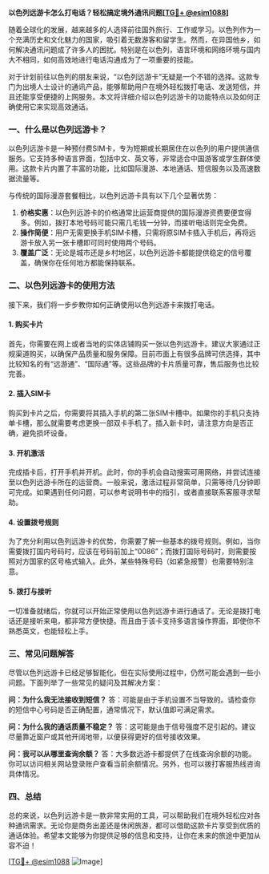 **以色列远游卡怎么打电话？轻松搞定境外通讯问题[[TG💪+ @esim1088](https://t.me/s/esim1088)]**

随着全球化的发展，越来越多的人选择前往国外旅行、工作或学习。以色列作为一个充满历史和文化魅力的国家，吸引着无数游客和留学生。然而，在异国他乡，如何解决通讯问题成了许多人的困扰。特别是在以色列，语言环境和网络环境与国内大不相同，如何高效地进行电话沟通成为了一项重要的技能。

对于计划前往以色列的朋友来说，“以色列远游卡”无疑是一个不错的选择。这款专门为出境人士设计的通讯产品，能够帮助用户在境外轻松拨打电话、发送短信，并且还能享受便捷的上网服务。本文将详细介绍以色列远游卡的功能特点以及如何正确使用它来实现高效通话。

### 一、什么是以色列远游卡？

以色列远游卡是一种预付费SIM卡，专为短期或长期居住在以色列的用户提供通信服务。它支持多种语言界面，包括中文、英文等，非常适合中国游客或学生群体使用。这款卡片内置了丰富的功能，比如国际漫游、本地通话、短信服务以及高速数据流量等。

与传统的国际漫游套餐相比，以色列远游卡具有以下几个显著优势：

1. **价格实惠**：以色列远游卡的价格通常比运营商提供的国际漫游资费要便宜得多。例如，拨打本地号码可能只需几毛钱一分钟，而接听电话则完全免费。
2. **操作简便**：用户无需更换手机SIM卡槽，只需将原SIM卡插入手机后，再将远游卡放入另一张卡槽即可同时使用两个号码。
3. **覆盖广泛**：无论是城市还是乡村地区，以色列远游卡都能提供稳定的信号覆盖，确保你在任何地方都能保持联系。

### 二、以色列远游卡的使用方法

接下来，我们将一步步教你如何正确使用以色列远游卡来拨打电话。

#### 1. 购买卡片

首先，你需要在网上或者当地的实体店铺购买一张以色列远游卡。建议大家通过正规渠道购买，以确保产品质量和服务保障。目前市面上有很多品牌可供选择，其中比较知名的有“远游通”、“国际通”等。这些品牌的卡片质量可靠，售后服务也比较完善。

#### 2. 插入SIM卡

购买到卡片之后，你需要将其插入手机的第二张SIM卡槽中。如果你的手机只支持单卡槽，那么就需要考虑更换一部双卡手机了。插入新卡时，请注意方向是否正确，避免损坏设备。

#### 3. 开机激活

完成插卡后，打开手机并开机。此时，你的手机会自动搜索可用网络，并尝试连接至以色列远游卡所在的运营商。一般来说，激活过程非常简单，只需等待几分钟即可完成。如果遇到任何问题，可以参考说明书中的指引，或者直接联系客服寻求帮助。

#### 4. 设置拨号规则

为了充分利用以色列远游卡的优势，你需要了解一些基本的拨号规则。例如，当你需要拨打国内号码时，应该在号码前加上“0086”；而拨打国际号码时，则需要按照对方国家的区号格式输入。此外，某些特殊号码（如紧急报警）也需要特别注意。

#### 5. 拨打与接听

一切准备就绪后，你就可以开始正常使用以色列远游卡进行通话了。无论是拨打电话还是接听来电，都非常方便快捷。而且由于该卡支持多语言操作界面，即使你不熟悉英文，也能轻松上手。

### 三、常见问题解答

尽管以色列远游卡已经足够智能化，但在实际使用过程中，仍然可能会遇到一些小问题。下面列举了一些常见的疑问及其解决方案：

**问：为什么我无法接收到短信？**
答：可能是由于手机设置不当导致的。请检查你的短信中心号码是否正确配置，通常情况下，默认值即可满足需求。

**问：为什么我的通话质量不稳定？**
答：这可能是由于信号强度不足引起的。建议尽量靠近窗户或其他开阔地带，以便获得更好的信号接收效果。

**问：我可以从哪里查询余额？**
答：大多数远游卡都提供了在线查询余额的功能。你可以访问相关网站登录账户查看当前余额情况。另外，也可以拨打客服热线咨询具体情况。

### 四、总结

总的来说，以色列远游卡是一款非常实用的工具，可以帮助我们在境外轻松应对各种通讯需求。无论你是商务出差还是休闲旅游，都可以借助这款卡片享受到优质的通话体验。希望本文能够为你提供足够的信息和支持，让你在未来的旅途中更加从容不迫！

[[TG💪+ @esim1088](https://t.me/s/esim1088) ![Image](https://i.postimg.cc/4NQfJmqS/Snipaste-2025-05-13-00-14-12.png)]